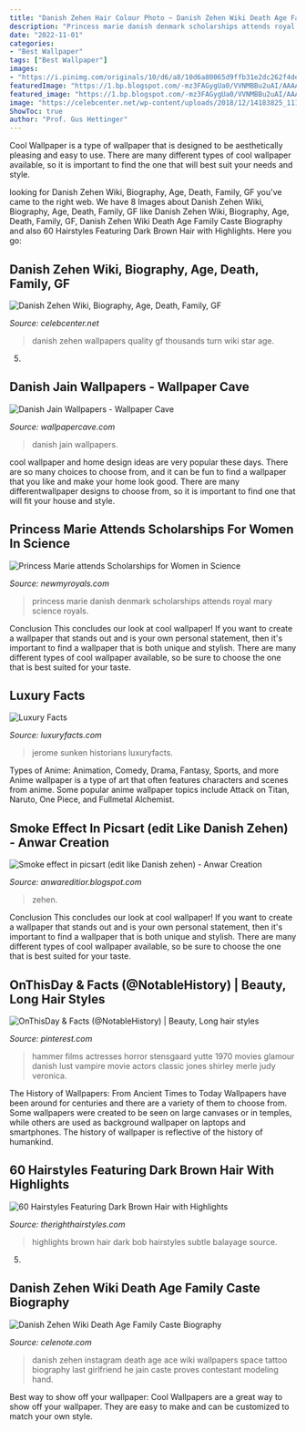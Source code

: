 ```yaml
---
title: "Danish Zehen Hair Colour Photo ~ Danish Zehen Wiki Death Age Family Caste Biography"
description: "Princess marie danish denmark scholarships attends royal mary science royals"
date: "2022-11-01"
categories:
- "Best Wallpaper"
tags: ["Best Wallpaper"]
images:
- "https://i.pinimg.com/originals/10/d6/a8/10d6a80065d9ffb31e2dc262f4debca7.jpg"
featuredImage: "https://1.bp.blogspot.com/-mz3FAGygUa0/VVNMBBu2uAI/AAAAAAAAnbw/D8j6hStAy80/s640/Princess-Mary-5.jpg"
featured_image: "https://1.bp.blogspot.com/-mz3FAGygUa0/VVNMBBu2uAI/AAAAAAAAnbw/D8j6hStAy80/s640/Princess-Mary-5.jpg"
image: "https://celebcenter.net/wp-content/uploads/2018/12/14183825_1111457745614931_2537132931587359258_n.jpg"
ShowToc: true
author: "Prof. Gus Hettinger"
---
```



Cool Wallpaper is a type of wallpaper that is designed to be aesthetically pleasing and easy to use. There are many different types of cool wallpaper available, so it is important to find the one that will best suit your needs and style.

	

		
looking for Danish Zehen Wiki, Biography, Age, Death, Family, GF you've came to the right web. We have 8 Images about Danish Zehen Wiki, Biography, Age, Death, Family, GF like Danish Zehen Wiki, Biography, Age, Death, Family, GF, Danish Zehen Wiki Death Age Family Caste Biography and also 60 Hairstyles Featuring Dark Brown Hair with Highlights. Here you go:
		
    
## Danish Zehen Wiki, Biography, Age, Death, Family, GF

<img loading=lazy src="https://celebcenter.net/wp-content/uploads/2018/12/14183825_1111457745614931_2537132931587359258_n.jpg" onerror="this.onerror=null;this.src='https://tse2.mm.bing.net/th?id=OIP.VgzPViAQBcmjK0W_tEXXPQHaHa&amp;pid=15.1';" alt="Danish Zehen Wiki, Biography, Age, Death, Family, GF">

_Source: celebcenter.net_

>danish zehen wallpapers quality gf thousands turn wiki star age. 

	

5.

    
## Danish Jain Wallpapers - Wallpaper Cave

<img loading=lazy src="https://wallpapercave.com/wp/wp4691513.jpg" onerror="this.onerror=null;this.src='https://tse1.mm.bing.net/th?id=OIP.6-S2_5udOABOuPNpKOtwhgHaIv&amp;pid=15.1';" alt="Danish Jain Wallpapers - Wallpaper Cave">

_Source: wallpapercave.com_

>danish jain wallpapers. 

	

cool wallpaper and home design ideas are very popular these days. There are so many choices to choose from, and it can be fun to find a wallpaper that you like and make your home look good. There are many differentwallpaper designs to choose from, so it is important to find one that will fit your house and style.

    
## Princess Marie Attends Scholarships For Women In Science

<img loading=lazy src="https://1.bp.blogspot.com/-mz3FAGygUa0/VVNMBBu2uAI/AAAAAAAAnbw/D8j6hStAy80/s640/Princess-Mary-5.jpg" onerror="this.onerror=null;this.src='https://tse2.mm.bing.net/th?id=OIP.bWMX9vwPg8G67vqv2cTqygAAAA&amp;pid=15.1';" alt="Princess Marie attends Scholarships for Women in Science">

_Source: newmyroyals.com_

>princess marie danish denmark scholarships attends royal mary science royals. 

	

Conclusion
This concludes our look at cool wallpaper! If you want to create a wallpaper that stands out and is your own personal statement, then it's important to find a wallpaper that is both unique and stylish. There are many different types of cool wallpaper available, so be sure to choose the one that is best suited for your taste.

    
## Luxury Facts

<img loading=lazy src="http://www.luxuryfacts.com/app/webroot/img/images/romaine-jerome-titanic-watch.jpg" onerror="this.onerror=null;this.src='https://tse1.mm.bing.net/th?id=OIP.fFeAj6XvXW5-NYdPftmOCQHaE8&amp;pid=15.1';" alt="Luxury Facts">

_Source: luxuryfacts.com_

>jerome sunken historians luxuryfacts. 

	

Types of Anime: Animation, Comedy, Drama, Fantasy, Sports, and more
Anime wallpaper is a type of art that often features characters and scenes from anime. Some popular anime wallpaper topics include Attack on Titan, Naruto, One Piece, and Fullmetal Alchemist.

    
## Smoke Effect In Picsart (edit Like Danish Zehen) - Anwar Creation

<img loading=lazy src="https://1.bp.blogspot.com/-wqQMgvdIy5s/W7dLkM0j3OI/AAAAAAAAAII/rChPy_Qp_s8QDDt-o_GiltAKxEJg3mOxACLcBGAs/s1600/Anwar%2Bcreation%2B_10-05-12.14.58.png" onerror="this.onerror=null;this.src='https://tse3.mm.bing.net/th?id=OIP.YwWkGXbGiU-g4n3ISJ6Q9AHaH3&amp;pid=15.1';" alt="Smoke effect in picsart (edit like Danish zehen) - Anwar Creation">

_Source: anwareditior.blogspot.com_

>zehen. 

	

Conclusion
This concludes our look at cool wallpaper! If you want to create a wallpaper that stands out and is your own personal statement, then it's important to find a wallpaper that is both unique and stylish. There are many different types of cool wallpaper available, so be sure to choose the one that is best suited for your taste.

    
## OnThisDay &amp; Facts (@NotableHistory) | Beauty, Long Hair Styles

<img loading=lazy src="https://i.pinimg.com/originals/10/d6/a8/10d6a80065d9ffb31e2dc262f4debca7.jpg" onerror="this.onerror=null;this.src='https://tse1.mm.bing.net/th?id=OIP.Pee9_17db70kpqML9IFIRwHaLF&amp;pid=15.1';" alt="OnThisDay &amp; Facts (@NotableHistory) | Beauty, Long hair styles">

_Source: pinterest.com_

>hammer films actresses horror stensgaard yutte 1970 movies glamour danish lust vampire movie actors classic jones shirley merle judy veronica. 

	

The History of Wallpapers: From Ancient Times to Today
Wallpapers have been around for centuries and there are a variety of them to choose from. Some wallpapers were created to be seen on large canvases or in temples, while others are used as background wallpaper on laptops and smartphones. The history of wallpaper is reflective of the history of humankind.

    
## 60 Hairstyles Featuring Dark Brown Hair With Highlights

<img loading=lazy src="https://i1.wp.com/therighthairstyles.com/wp-content/uploads/2013/12/18-brown-bob-with-subtle-balayage-highlights.jpg?resize=962%2C1060&amp;ssl=1" onerror="this.onerror=null;this.src='https://tse2.mm.bing.net/th?id=OIP.gGQ9UH7bI_TCeCKFMKu8NAHaIK&amp;pid=15.1';" alt="60 Hairstyles Featuring Dark Brown Hair with Highlights">

_Source: therighthairstyles.com_

>highlights brown hair dark bob hairstyles subtle balayage source. 

	

5.

    
## Danish Zehen Wiki Death Age Family Caste Biography

<img loading=lazy src="https://www.celenote.com/wp-content/uploads/2019/12/Danish-Zehen-images.jpg" onerror="this.onerror=null;this.src='https://tse3.mm.bing.net/th?id=OIP.q0uGZVT05HFkIrBkSpmjQQAAAA&amp;pid=15.1';" alt="Danish Zehen Wiki Death Age Family Caste Biography">

_Source: celenote.com_

>danish zehen instagram death age ace wiki wallpapers space tattoo biography last girlfriend he jain caste proves contestant modeling hand. 

	

Best way to show off your wallpaper:
Cool Wallpapers are a great way to show off your wallpaper. They are easy to make and can be customized to match your own style.

